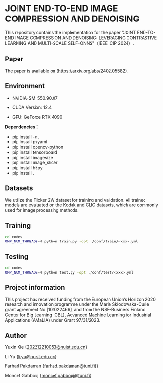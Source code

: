 # JOINT END-TO-END IMAGE COMPRESSION AND DENOISING

This repository contains the implementation for the paper "JOINT END-TO-END IMAGE COMPRESSION AND DENOISING: LEVERAGING CONTRASTIVE LEARNING AND MULTI-SCALE SELF-ONNS"（IEEE ICIP 2024）.

## Paper
The paper is available on (https://arxiv.org/abs/2402.05582). 

## **Environment**

* NVIDIA-SMI 550.90.07
  
* CUDA Version: 12.4
  
* GPU: GeForce RTX 4090

**Dependencies：**

* pip install -e .
* pip install pyyaml
* pip install opencv-python
* pip install tensorboard
* pip install imagesize
* pip install image_slicer
* pip install h5py
* pip install .

## Datasets

We utilize the Flicker 2W dataset for training and validation. All trained models are evaluated on the Kodak and CLIC datasets, which are commonly used for image processing methods.

## Training
```bash
cd codes
OMP_NUM_THREADS=4 python train.py -opt ./conf/train/<xxx>.yml
```

## Testing
```bash
cd codes
OMP_NUM_THREADS=4 python test.py -opt ./conf/test/<xxx>.yml
```

## Project information
This project has received funding from the European Union’s Horizon 2020 research and innovation programme under the Marie Skłodowska-Curie grant agreement No [101022466], and from the NSF-Business Finland Center for Big Learning (CBL), Advanced Machine Learning for Industrial Applications (AMaLIA) under Grant 97/31/2023.


## Author

Yuxin Xie {202212210053@nuist.edu.cn}

Li Yu {li.yu@nuist.edu.cn}

Farhad Pakdaman {farhad.pakdaman@tuni.fi)}

Moncef Gabbouj {moncef.gabbouj@tuni.fi}
